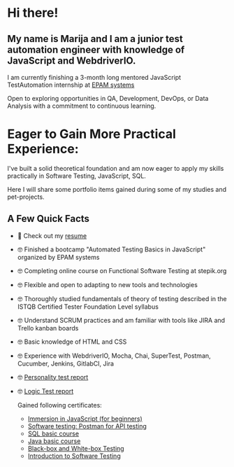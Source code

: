 
# Hi there!
## My name is Marija and I am a junior test automation engineer with knowledge of JavaScript and WebdriverIO.

I am currently finishing a 3-month long mentored JavaScript TestAutomation internship at [EPAM systems](https://www.epam.com/) 

Open to exploring opportunities in QA, Development, DevOps, or Data Analysis with a commitment to continuous
learning.

# Eager to Gain More Practical Experience:
I've built a solid theoretical foundation and am now eager to apply my skills practically in Software Testing, JavaScript, SQL.  

Here I will share some portfolio items gained during some of my studies and pet-projects.

## A Few Quick Facts

- 💼 Check out my [resume](https://drive.google.com/file/d/1N8p52JeT447o5IuSDFseD2849058utAd/view?usp=sharing)  
- 🤓 Finished a bootcamp "Automated Testing Basics in JavaScript" organized by EPAM systems
- 🤓 Completing online course on Functional Software Testing at stepik.org  
- 🤓 Flexible and open to adapting to new tools and technologies  
- 🤓 Thoroughly studied fundamentals of theory of testing described in the ISTQB Certified Tester Foundation Level syllabus  
- 🤓 Understand SCRUM practices and am familiar with tools like JIRA and Trello kanban boards  
- 🤓 Basic knowledge of HTML and CSS
- 🤓 Experience with WebdriverIO, Mocha, Chai, SuperTest, Postman, Cucumber, Jenkins, GitlabCI, Jira
- 🤓 [Personality test report](https://drive.google.com/file/d/1XMN3R6CBhRUeRlfZs-LygtnyKW7SV0D1/view?usp=sharing)
- 🤓 [Logic Test report](https://drive.google.com/file/d/1Z1KUM3sjY3PwqQG-91OW9KupQTn43AAq/view?usp=drive_link)

   Gained following certificates:
  - [Immersion in JavaScript (for beginners)](https://drive.google.com/file/d/103fiZvukrA6wWUv2rK_X5xG4Gz_1Iza0/view?usp=drive_link)
  - [Software testing: Postman for API testing](https://drive.google.com/file/d/1Bj7YVEYr408GSyGnsw6GkSNU3GFLeyDg/view?usp=drive_link)
  - [SQL basic course](https://drive.google.com/file/d/1OeRmGbrWXmlpUu1tXPwk_z4uyZJ9wBhm/view?usp=drive_link)
  - [Java basic course](https://drive.google.com/file/d/1et4ybGLJvpD1lB2Bx4_Y7khPanR_pfFZ/view?usp=drive_link)
  - [Black-box and White-box Testing](https://drive.google.com/file/d/1hcA3TzQE7asvqBlszTCJUUG4KEAR8LhL/view?usp=drive_link)
  - [Introduction to Software Testing](https://drive.google.com/file/d/1dkZlEabbS4DOJHqiYECOoF-8hKeLohk0/view?usp=drive_link)
